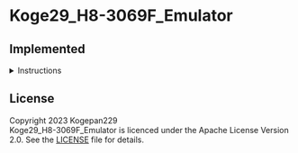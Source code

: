 # Koge29_H8-3069F_Emulator

## Implemented

<details><summary>Instructions</summary>

| Instruction | Implemented                            |
| ----------- | -------------------------------------- |
| MOV         | <ul><li>[x] B<li> [x] W<li> [x] L</ul> |
| POP         | <ul><li>[x] W<li> [x] L</ul>           |
| PUSH        | <ul><li>[x] W<li> [x] L</ul>           |
| MOVFPE      | <ul><li>[ ] B</ul>                     |
| MOVTPE      | <ul><li>[ ] B</ul>                     |
| ADD         | <ul><li>[x] B<li> [x] W<li> [x] L</ul> |
| CMP         | <ul><li>[x] B<li> [x] W<li> [x] L</ul> |
| SUB         | <ul><li>[x] B<li> [x] W<li> [x] L</ul> |
| ADDX        | <ul><li>[ ] B</ul>                     |
| SUBX        | <ul><li>[ ] B</ul>                     |
| ADDS        | <ul><li>[x] L</ul>                     |
| SUBS        | <ul><li>[x] L</ul>                     |
| INC         | <ul><li>[x] B<li> [x] W<li> [x] L</ul> |
| DEC         | <ul><li>[x] B<li> [x] W<li> [x] L</ul> |
| DAA         | <ul><li>[ ] B</ul>                     |
| DAS         | <ul><li>[ ] B</ul>                     |
| MULXU       | <ul><li>[ ] B<li> [ ] W</ul>           |
| DIVXU       | <ul><li>[ ] B<li> [ ] W</ul>           |
| MULXS       | <ul><li>[ ] B<li> [ ] W</ul>           |
| DIVXS       | <ul><li>[ ] B<li> [ ] W</ul>           |
| NEG         | <ul><li>[ ] B<li> [ ] W<li> [ ] L</ul> |
| EXTU        | <ul><li>[ ] W<li> [ ] L</ul>           |
| EXTS        | <ul><li>[ ] W<li> [ ] L</ul>           |
| AND         | <ul><li>[x] B<li> [x] W<li> [x] L</ul> |
| OR          | <ul><li>[x] B<li> [x] W<li> [x] L</ul> |
| XOR         | <ul><li>[ ] B<li> [ ] W<li> [ ] L</ul> |
| SHAL        | <ul><li>[x] B<li> [x] W<li> [x] L</ul> |
| SHAR        | <ul><li>[x] B<li> [x] W<li> [x] L</ul> |
| SHLL        | <ul><li>[x] B<li> [x] W<li> [x] L</ul> |
| SHLR        | <ul><li>[x] B<li> [x] W<li> [x] L</ul> |
| ROTL        | <ul><li>[x] B<li> [x] W<li> [x] L</ul> |
| ROTR        | <ul><li>[x] B<li> [x] W<li> [x] L</ul> |
| ROTXL       | <ul><li>[x] B<li> [x] W<li> [x] L</ul> |
| ROTXR       | <ul><li>[x] B<li> [x] W<li> [x] L</ul> |
| BSET        | <ul><li>[x] B</ul>                     |
| BCLR        | <ul><li>[x] B</ul>                     |
| BNOT        | <ul><li>[x] B</ul>                     |
| BTST        | <ul><li>[x] B</ul>                     |
| BAND        | <ul><li>[x] B</ul>                     |
| BIAND       | <ul><li>[x] B</ul>                     |
| BOR         | <ul><li>[x] B</ul>                     |
| BIOR        | <ul><li>[x] B</ul>                     |
| BXOR        | <ul><li>[x] B</ul>                     |
| BIXOR       | <ul><li>[ ] B</ul>                     |
| BLD         | <ul><li>[ ] B</ul>                     |
| BILD        | <ul><li>[ ] B</ul>                     |
| BST         | <ul><li>[ ] B</ul>                     |
| BIST        | <ul><li>[ ] B</ul>                     |
| Bcc         | <ul><li>[x] </ul>                      |
| BSR         | <ul><li>[ ] </ul>                      |
| JMP         | <ul><li>[x] </ul>                      |
| JSR         | <ul><li>[x] </ul>                      |
| RTS         | <ul><li>[x] </ul>                      |
| TRAPA       | <ul><li>[ ] </ul>                      |
| RTE         | <ul><li>[ ] </ul>                      |
| SLEEP       | <ul><li>[ ] </ul>                      |
| LDC         | <ul><li>[ ] B<li> [ ] W<li> [ ] L</ul> |
| STC         | <ul><li>[ ] B<li> [ ] W<li> [ ] L</ul> |
| ANDC        | <ul><li>[ ] B</ul>                     |
| ORC         | <ul><li>[ ] B</ul>                     |
| XORC        | <ul><li>[ ] B</ul>                     |
| NOP         | <ul><li>[ ] </ul>                      |
| Block       | <ul><li>[ ] B<li> [ ] W<li> [ ] L</ul> |

</details>

## License

Copyright 2023 Kogepan229</br>
Koge29_H8-3069F_Emulator is licenced under the Apache License Version 2.0. See the [LICENSE](https://github.com/Kogepan229/Koge29_H8-3069F_Emulator/blob/main/LICENSE) file for details.
